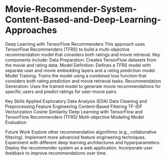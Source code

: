 # Movie-Recommender-System-Content-Based-and-Deep-Learning-Approaches
Deep Learning with TensorFlow Recommenders
This approach uses TensorFlow Recommenders (TFRS) to build a multi-objective recommendation model that considers both ratings and movie retrieval. Key components include:
Data Preparation: Creates TensorFlow datasets from the movie and rating data.
Model Definition: Defines a TFRS model with separate user and movie embedding layers and a rating prediction model.
Model Training: Trains the model using a combined loss function that considers both rating prediction and movie retrieval tasks.
Recommendation Generation: Uses the trained model to generate movie recommendations for specific users and predict ratings for user-movie pairs.

Key Skills Applied
Exploratory Data Analysis (EDA)
Data Cleaning and Preprocessing
Feature Engineering
Content-Based Filtering
TF-IDF Vectorization
Cosine Similarity
Deep Learning with TensorFlow and TensorFlow Recommenders (TFRS)
Multi-objective Modeling
Model Evaluation

Future Work
Explore other recommendation algorithms (e.g., collaborative filtering).
Implement more advanced feature engineering techniques.
Experiment with different deep learning architectures and hyperparameters.
Deploy the recommender system as a web application.
Incorporate user feedback to improve recommendations over time.
